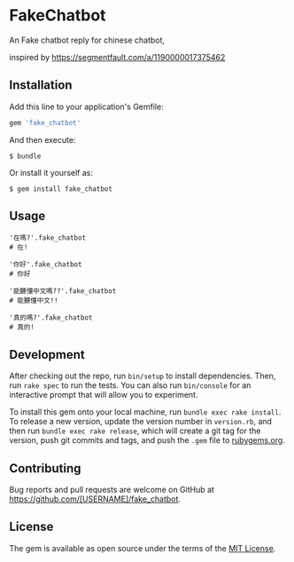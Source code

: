 # FakeChatbot

An Fake chatbot reply for chinese chatbot,

inspired by https://segmentfault.com/a/1190000017375462

## Installation

Add this line to your application's Gemfile:

```ruby
gem 'fake_chatbot'
```

And then execute:

    $ bundle

Or install it yourself as:

    $ gem install fake_chatbot

## Usage

```
'在嗎?'.fake_chatbot
# 在!
```

```
'你好'.fake_chatbot
# 你好
```

```
'能聽懂中文嗎??'.fake_chatbot
# 能聽懂中文!!
```

```
'真的嗎?'.fake_chatbot
# 真的!
```

## Development

After checking out the repo, run `bin/setup` to install dependencies. Then, run `rake spec` to run the tests. You can also run `bin/console` for an interactive prompt that will allow you to experiment.

To install this gem onto your local machine, run `bundle exec rake install`. To release a new version, update the version number in `version.rb`, and then run `bundle exec rake release`, which will create a git tag for the version, push git commits and tags, and push the `.gem` file to [rubygems.org](https://rubygems.org).

## Contributing

Bug reports and pull requests are welcome on GitHub at https://github.com/[USERNAME]/fake_chatbot.

## License

The gem is available as open source under the terms of the [MIT License](https://opensource.org/licenses/MIT).
